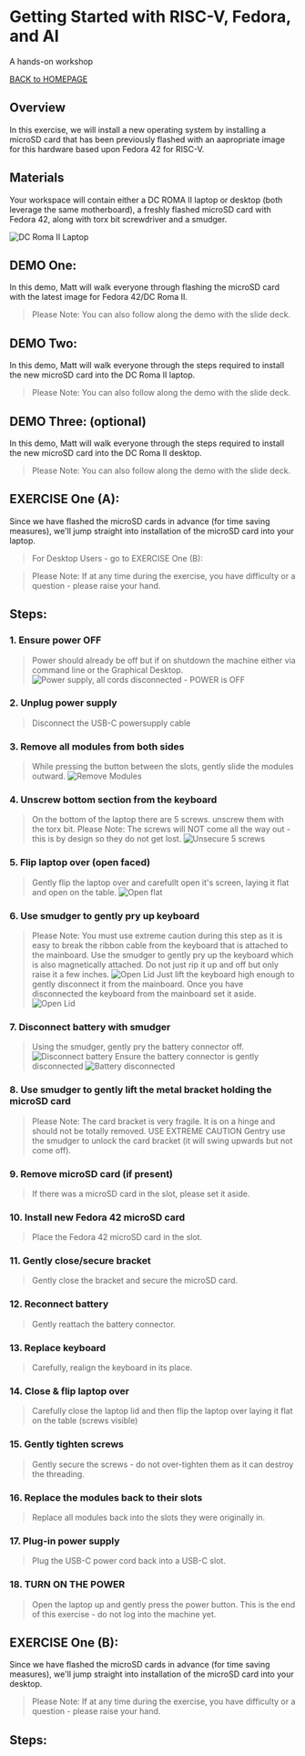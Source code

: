 ﻿# Getting Started with RISC-V, Fedora, and AI
A hands-on workshop

[BACK to HOMEPAGE](https://github.com/mattstonge/riscv_summit_devdays_fedora_AI_workshop/blob/main/README.md)



## Overview

In this exercise, we will install a new operating system by installing a microSD card that has been previously flashed with an aapropriate image for this hardware based upon Fedora 42 for RISC-V.

## Materials

Your workspace will contain either a DC ROMA II laptop or desktop (both leverage the same motherboard), a freshly flashed microSD card with Fedora 42, along with torx bit screwdriver and a smudger.

![DC Roma II Laptop](https://github.com/mattstonge/riscv_summit_devdays_fedora_AI_workshop/blob/main/images/lab1-start.jpg)

## DEMO One:

In this demo, Matt will walk everyone through flashing the microSD card with the latest image for Fedora 42/DC Roma II.
> Please Note:  You can also follow along the demo with the slide deck.

## DEMO Two:  
In this demo, Matt will walk everyone through the steps required to install the new microSD card into the DC Roma II laptop.
> Please Note:  You can also follow along the demo with the slide deck.

## DEMO Three: (optional)
In this demo, Matt will walk everyone through the steps required to install the new microSD card into the DC Roma II desktop.
> Please Note:  You can also follow along the demo with the slide deck.

## EXERCISE One (A):
Since we have flashed the microSD cards in advance (for time saving measures), we'll jump straight into installation of the microSD card into your laptop. 
> For Desktop Users - go to EXERCISE One (B): 

> Please Note: If at any time during the exercise, you have difficulty or a question - please raise your hand.


## Steps:



### 1. Ensure power OFF
> Power should already be off but if on shutdown the machine either via command line or the Graphical Desktop.
![Power supply, all cords disconnected - POWER is OFF](https://github.com/mattstonge/riscv_summit_devdays_fedora_AI_workshop/blob/main/images/lab1-power-off.jpg)


### 2. Unplug power supply
> Disconnect the USB-C powersupply cable

### 3. Remove all modules from both sides
> While pressing the button between the slots, gently slide the modules outward.
![Remove Modules](https://github.com/mattstonge/riscv_summit_devdays_fedora_AI_workshop/blob/main/images/lab1-release-modules.jpg)


### 4. Unscrew bottom section from the keyboard
> On the bottom of the laptop there are 5 screws. unscrew them with the torx bit.
> Please Note: The screws will NOT come all the way out - this is by design so they do not get lost. 
![Unsecure 5 screws](https://github.com/mattstonge/riscv_summit_devdays_fedora_AI_workshop/blob/main/images/lab1-unsecure-screws.jpg)


### 5. Flip laptop over (open faced)
> Gently flip the laptop over and carefullt open it's screen, laying it flat and open on the table.
![Open flat](https://github.com/mattstonge/riscv_summit_devdays_fedora_AI_workshop/blob/main/images/lab1-open-flat.jpg)


### 6. Use smudger to gently pry up keyboard
> Please Note: You must use extreme caution during this step as it is easy to break the ribbon cable from the keyboard that is attached to the mainboard.
> Use the smudger to gently pry up the keyboard which is also magnetically attached. Do not just rip it up and off but only raise it a few inches. 
![Open Lid](https://github.com/mattstonge/riscv_summit_devdays_fedora_AI_workshop/blob/main/images/lab1-open-lid.jpg)
> Just lift the keyboard high enough to gently disconnect it from the mainboard. Once you have disconnected the keyboard from the mainboard set it aside.
![Open Lid](https://github.com/mattstonge/riscv_summit_devdays_fedora_AI_workshop/blob/main/images/lab1-disconnect-ribbon.jpg)


### 7. Disconnect battery with smudger
> Using the smudger, gently pry the battery connector off.
![Disconnect battery](https://github.com/mattstonge/riscv_summit_devdays_fedora_AI_workshop/blob/main/images/lab1-disconnect-battery.jpg)
> Ensure the battery connector is gently disconnected
![Battery disconnected](https://github.com/mattstonge/riscv_summit_devdays_fedora_AI_workshop/blob/main/images/lab1-batt-disconnected.jpg)

### 8. Use smudger to gently lift the metal bracket holding the microSD card
> Please Note: The card bracket is very fragile. It is on a hinge and should not be totally removed. 
> USE EXTREME CAUTION
> Gentry use the smudger to unlock the card bracket (it will swing upwards but not come off).


### 9. Remove microSD card (if present)
> If there was a microSD card in the slot, please set it aside.

### 10. Install new Fedora 42 microSD card
> Place the Fedora 42 microSD card in the slot.

### 11. Gently close/secure bracket
> Gently close the bracket and secure the microSD card.

### 12. Reconnect battery
> Gently reattach the battery connector.

### 13. Replace keyboard
> Carefully, realign the keyboard in its place.

### 14. Close & flip laptop over
> Carefully close the laptop lid and then flip the laptop over laying it flat on the table (screws visible)

### 15. Gently tighten screws
> Gently secure the screws - do not over-tighten them as it can destroy the threading.

### 16. Replace the modules back to their slots
> Replace all modules back into the slots they were originally in.
### 17. Plug-in power supply
> Plug the USB-C power cord back into a USB-C slot.

### 18. TURN ON THE POWER
> Open the laptop up and gently press the power button.
> This is the end of this exercise - do not log into the machine yet.



## EXERCISE One (B):
Since we have flashed the microSD cards in advance (for time saving measures), we'll jump straight into installation of the microSD card into your desktop.

> Please Note: If at any time during the exercise, you have difficulty or a question - please raise your hand.

## Steps:




